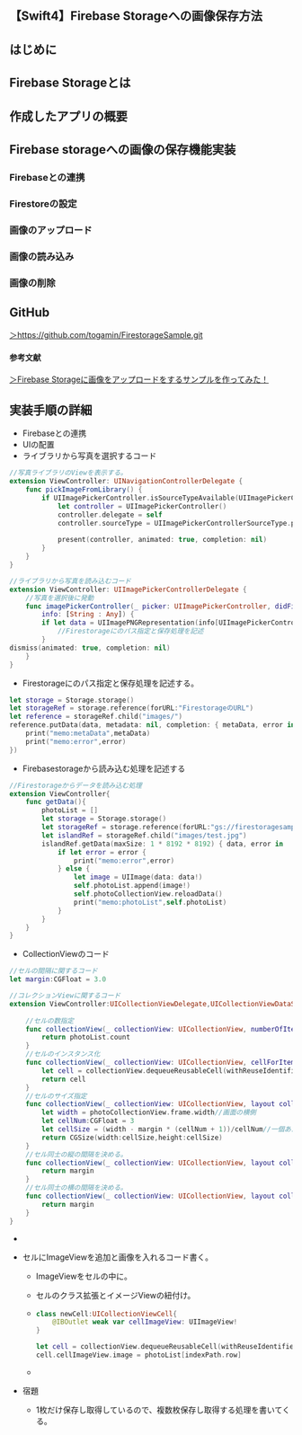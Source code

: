 ## 【Swift4】Firebase Storageへの画像保存方法

<h2>はじめに</h2>





<h2>Firebase Storageとは</h2>





<h2>作成したアプリの概要</h2>





<h2>Firebase storageへの画像の保存機能実装</h2>

<h3>Firebaseとの連携</h3>

<h3>Firestoreの設定</h3>

<h3>画像のアップロード</h3>

<h3>画像の読み込み</h3>

<h3>画像の削除</h3>



<h2>GitHub</h2>

<a href = "https://github.com/togamin/FirestorageSample.git">＞https://github.com/togamin/FirestorageSample.git</a>





<h4>参考文献</h4>

<a href = "https://qiita.com/nnsnodnb/items/8464369f9c9160f49634">＞Firebase Storageに画像をアップロードをするサンプルを作ってみた！</a>



<h2>実装手順の詳細</h2>

* Firebaseとの連携
* UIの配置
* ライブラリから写真を選択するコード

```swift
//写真ライブラリのViewを表示する。
extension ViewController: UINavigationControllerDelegate {
    func pickImageFromLibrary() {
        if UIImagePickerController.isSourceTypeAvailable(UIImagePickerControllerSourceType.photoLibrary) {
            let controller = UIImagePickerController()
            controller.delegate = self
            controller.sourceType = UIImagePickerControllerSourceType.photoLibrary
            
            present(controller, animated: true, completion: nil)
        }
    }
}

//ライブラリから写真を読み込むコード
extension ViewController: UIImagePickerControllerDelegate {
    //写真を選択後に発動
    func imagePickerController(_ picker: UIImagePickerController, didFinishPickingMediaWithInfo
        info: [String : Any]) {
		if let data = UIImagePNGRepresentation(info[UIImagePickerControllerOriginalImage] as! UIImage) {
            //Firestorageにのパス指定と保存処理を記述
		}
dismiss(animated: true, completion: nil)
    }
}
```

* Firestorageにのパス指定と保存処理を記述する。

```swift
let storage = Storage.storage()
let storageRef = storage.reference(forURL:"FirestorageのURL")
let reference = storageRef.child("images/")
reference.putData(data, metadata: nil, completion: { metaData, error in
  	print("memo:metaData",metaData)
   	print("memo:error",error)
})
```

* Firebasestorageから読み込む処理を記述する

```swift
//Firestorageからデータを読み込む処理
extension ViewController{
    func getData(){
        photoList = []
        let storage = Storage.storage()
        let storageRef = storage.reference(forURL:"gs://firestoragesample.appspot.com")
        let islandRef = storageRef.child("images/test.jpg")
        islandRef.getData(maxSize: 1 * 8192 * 8192) { data, error in
            if let error = error {
                print("memo:error",error)
            } else {
                let image = UIImage(data: data!)
                self.photoList.append(image!)
                self.photoCollectionView.reloadData()
                print("memo:photoList",self.photoList)
            }
        }
    }
}
```

* CollectionViewのコード

```swift
//セルの間隔に関するコード
let margin:CGFloat = 3.0

//コレクションViewに関するコード
extension ViewController:UICollectionViewDelegate,UICollectionViewDataSource{
    
    //セルの数指定
    func collectionView(_ collectionView: UICollectionView, numberOfItemsInSection section: Int) -> Int {
        return photoList.count
    }
    //セルのインスタンス化
    func collectionView(_ collectionView: UICollectionView, cellForItemAt indexPath: IndexPath) -> UICollectionViewCell {
        let cell = collectionView.dequeueReusableCell(withReuseIdentifier: "Cell", for: indexPath)
        return cell
    }
    //セルのサイズ指定
    func collectionView(_ collectionView: UICollectionView, layout collectionViewLayout: UICollectionViewLayout, sizeForItemAt indexPath: IndexPath) -> CGSize {
        let width = photoCollectionView.frame.width//画面の横側
        let cellNum:CGFloat = 3
        let cellSize = (width - margin * (cellNum + 1))/cellNum//一個あたりのサイズ
        return CGSize(width:cellSize,height:cellSize)
    }
    //セル同士の縦の間隔を決める。
    func collectionView(_ collectionView: UICollectionView, layout collectionViewLayout: UICollectionViewLayout, minimumLineSpacingForSectionAt section: Int) -> CGFloat {
        return margin
    }
    //セル同士の横の間隔を決める。
    func collectionView(_ collectionView: UICollectionView, layout collectionViewLayout: UICollectionViewLayout, minimumInteritemSpacingForSectionAt section: Int) -> CGFloat {
        return margin
    }
}
```

* 

* セルにImageViewを追加と画像を入れるコード書く。

  * ImageViewをセルの中に。

  * セルのクラス拡張とイメージViewの紐付け。

  * ```swift
    class newCell:UICollectionViewCell{
        @IBOutlet weak var cellImageView: UIImageView!
    }
    
    let cell = collectionView.dequeueReusableCell(withReuseIdentifier: "Cell", for: indexPath) as! newCell
    cell.cellImageView.image = photoList[indexPath.row]
    ```

  * 

* 宿題

  * 1枚だけ保存し取得しているので、複数枚保存し取得する処理を書いてくる。